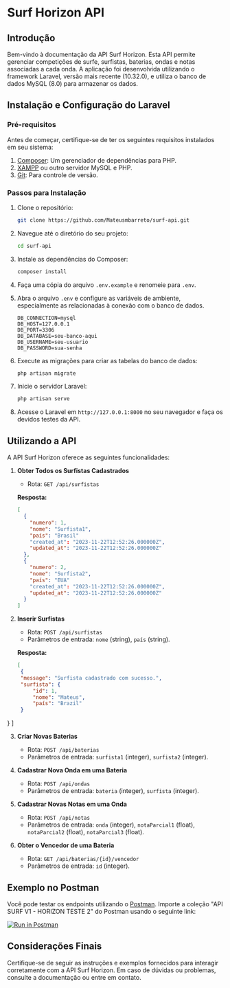 # Surf Horizon API

## Introdução

Bem-vindo à documentação da API Surf Horizon. Esta API permite gerenciar competições de surfe, surfistas, baterias, ondas e notas associadas a cada onda. A aplicação foi desenvolvida utilizando o framework Laravel, versão mais recente (10.32.0), e utiliza o banco de dados MySQL (8.0) para armazenar os dados.

## Instalação e Configuração do Laravel

### Pré-requisitos

Antes de começar, certifique-se de ter os seguintes requisitos instalados em seu sistema:

1. [Composer](https://getcomposer.org/): Um gerenciador de dependências para PHP.
2. [XAMPP](https://www.apachefriends.org/index.html) ou outro servidor MySQL e PHP.
3. [Git](https://git-scm.com/downloads): Para controle de versão.

### Passos para Instalação

1. Clone o repositório:

    ```bash
    git clone https://github.com/Mateusmbarreto/surf-api.git
    ```

2. Navegue até o diretório do seu projeto:

    ```bash
    cd surf-api
    ```

3. Instale as dependências do Composer:

    ```bash
    composer install
    ```

4. Faça uma cópia do arquivo `.env.example` e renomeie para `.env`.

   
5.  Abra o arquivo `.env` e configure as variáveis de ambiente, especialmente as relacionadas à conexão com o banco de dados.

       ```dotenv
       DB_CONNECTION=mysql
       DB_HOST=127.0.0.1
       DB_PORT=3306
       DB_DATABASE=seu-banco-aqui      
       DB_USERNAME=seu-usuario
       DB_PASSWORD=sua-senha
       ```


6. Execute as migrações para criar as tabelas do banco de dados:

    ```bash
    php artisan migrate
    ```

7. Inicie o servidor Laravel:

    ```bash
    php artisan serve
    ```

8. Acesse o Laravel em `http://127.0.0.1:8000` no seu navegador e faça os devidos testes da API.

## Utilizando a API

A API Surf Horizon oferece as seguintes funcionalidades:

1. **Obter Todos os Surfistas Cadastrados**
   - Rota: `GET /api/surfistas`
  
    **Resposta:**
   ```json
   [
     {
       "numero": 1,
       "nome": "Surfista1",
       "país": "Brasil"
       "created_at": "2023-11-22T12:52:26.000000Z",
       "updated_at": "2023-11-22T12:52:26.000000Z"   
     },
     {
       "numero": 2,
       "nome": "Surfista2",
       "país": "EUA"
       "created_at": "2023-11-22T12:52:26.000000Z",
       "updated_at": "2023-11-22T12:52:26.000000Z"   
     }
   ]

2. **Inserir Surfistas**
   - Rota: `POST /api/surfistas`
   - Parâmetros de entrada: `nome` (string), `país` (string).

   **Resposta:**
   ```json
   [
    {
    "message": "Surfista cadastrado com sucesso.",
    "surfista": {
        "id": 1,
        "nome": "Mateus",
        "país": "Brazil"
    }
  }
]
   
3. **Criar Novas Baterias**
   - Rota: `POST /api/baterias`
   - Parâmetros de entrada: `surfista1` (integer), `surfista2` (integer).

4. **Cadastrar Nova Onda em uma Bateria**
   - Rota: `POST /api/ondas`
   - Parâmetros de entrada: `bateria` (integer), `surfista` (integer).
     
5. **Cadastrar Novas Notas em uma Onda**
   - Rota: `POST /api/notas`
   - Parâmetros de entrada: `onda` (integer), `notaParcial1` (float), `notaParcial2` (float), `notaParcial3` (float).

6. **Obter o Vencedor de uma Bateria**
   - Rota: `GET /api/baterias/{id}/vencedor`
   - Parâmetros de entrada: `id` (integer).

## Exemplo no Postman

Você pode testar os endpoints utilizando o [Postman](https://www.postman.com/). Importe a coleção "API SURF V1 - HORIZON TESTE 2" do Postman usando o seguinte link:

[![Run in Postman](https://run.pstmn.io/button.svg)](https://app.getpostman.com/run-collection/30099208-e66491d3-77a5-445e-8e55-235b3abd8353)

## Considerações Finais

Certifique-se de seguir as instruções e exemplos fornecidos para interagir corretamente com a API Surf Horizon. Em caso de dúvidas ou problemas, consulte a documentação ou entre em contato.
